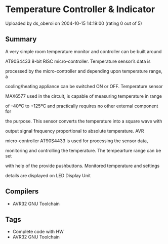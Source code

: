 # Temperature Controller  & Indicator

Uploaded by ds_oberoi on 2004-10-15 14:19:00 (rating 0 out of 5)

## Summary

A very simple room temperature monitor and controller can be built around  

AT90S4433 8-bit RISC micro-controller. Temperature sensor’s data is  

processed by the micro-controller and depending upon temperature range, a  

cooling/heating appliance can be switched ON or OFF. Temperature sensor  

MAX6577 used in the circuit, is capable of measuring temperature in range  

of –40ºC to +125ºC and practically requires no other external component for  

the purpose. This sensor converts the temperature into a square wave with  

output signal frequency proportional to absolute temperature. AVR  

micro-controller AT90S4433 is used for processing the sensor data,  

monitoring and controlling the temperature. The tempearture range can be set  

with help of the provide pushbuttons. Monitored temperature and settings  

details are displayed on LED Display Unit

## Compilers

- AVR32 GNU Toolchain

## Tags

- Complete code with HW
- AVR32 GNU Toolchain
